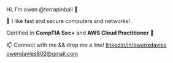 
Hi, I’m owen @terrapinball 👋

🤖 I like fast and secure computers and networks!

Certified in <strong>CompTIA Sec+</strong> and <strong>AWS Cloud Practitioner</strong> 🌱

📫 Connect with me && drop me a line!
        [linkedin/in/owenxdavies](https://www.linkedin.com/in/owenxdavies/)
        owendavies802@gmail.com
